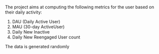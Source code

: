 The project aims at computing the following metrics for the user based on their daily activity:
1. DAU (Daily Active User)
2. MAU (30-day ActiveUser)
3. Daily New Inactive
4. Daily New Reengaged User count


The data is generated randomly
